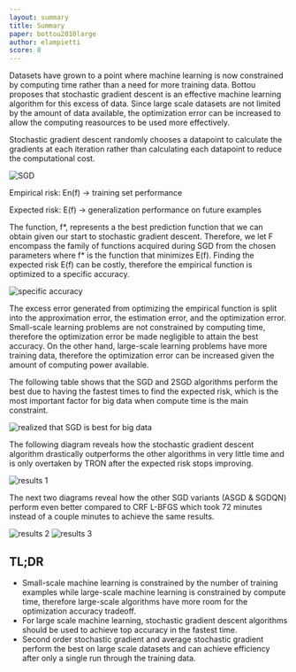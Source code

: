 ```yaml
---
layout: summary
title: Summary
paper: bottou2010large
author: elampietti
score: 8
---
```


Datasets have grown to a point where machine learning is now constrained by computing time rather than a need for more training data.
Bottou proposes that stochastic gradient descent is an effective machine learning algorithm for this excess of data.
Since large scale datasets are not limited by the amount of data available, the optimization error can be increased to allow the computing reasources to be used more effectively.

Stochastic gradient descent randomly chooses a datapoint to calculate the gradients at each iteration rather than calculating each datapoint to reduce the computational cost.

![SGD](https://user-images.githubusercontent.com/7085644/132602146-a90027db-61db-4ad7-8a6f-1d2f72966bcc.PNG)

Empirical risk: En(f) -> training set performance

Expected risk: E(f) -> generalization performance on future examples

The function, f*, represents a the best prediction function that we can obtain given our start to stochastic gradient descent.
Therefore, we let F encompass the family of functions acquired during SGD from the chosen parameters where f* is the function that minimizes E(f).
Finding the expected risk E(f) can be costly, therefore the empirical function is optimized to a specific accuracy. 

![specific accuracy](https://user-images.githubusercontent.com/7085644/132602309-95258657-816c-477b-97bd-75f1acd50893.PNG)

The excess error generated from optimizing the empirical function is split into the approximation error, the estimation error, and the optimization error. 
Small-scale learning problems are not constrained by computing time, therefore the optimization error be made negligible to attain the best accuracy. 
On the other hand, large-scale learning problems have more training data, therefore the optimization error can be increased given the amount of computing power available. 

The following table shows that the SGD and 2SGD algorithms perform the best due to having the fastest times to find the expected risk, which is the most important factor for big data when compute time is the main constraint.

![realized that SGD is best for big data](https://user-images.githubusercontent.com/7085644/132602424-723211ed-cced-4726-9dd5-8818a5d6fd17.PNG)

The following diagram reveals how the stochastic gradient descent algorithm drastically outperforms the other algorithms in very little time and is only overtaken by TRON after the expected risk stops improving.

![results 1](https://user-images.githubusercontent.com/7085644/132602485-05395855-1570-4c02-b3c3-bce60b15ab8d.PNG)

The next two diagrams reveal how the other SGD variants (ASGD & SGDQN) perform even better compared to  CRF L-BFGS which took 72 minutes instead of a couple minutes to achieve the same results.

![results 2](https://user-images.githubusercontent.com/7085644/132602491-29a29d44-b014-471a-aaa2-86f409bff077.PNG)
![results 3](https://user-images.githubusercontent.com/7085644/132602497-8158b999-5ce0-470a-af9c-df4862a1f51d.PNG)

## TL;DR
* Small-scale machine learning is constrained by the number of training examples while large-scale machine learning is constrained by compute time, therefore large-scale algorithms have more room for the optimization accuracy tradeoff.
* For large scale machine learning, stochastic gradient descent algorithms should be used to achieve top accuracy in the fastest time.
* Second order stochastic gradient and average stochastic gradient perform the best on large scale datasets and can achieve efficiency after only a single run through the training data.
